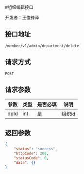 #组织编辑接口

开发者：王俊锋泽

## 接口地址
`/member/v1/admin/department/delete`

## 请求方式
  `POST`

## 请求参数

|参数|类型|是否必填|说明|
| - | - | - | - |
| dpId | int | 是 | 组织id |


## 返回参数


```json
{
    "status": "success",
    "httpCode": 200,
    "statusCode": 0,
    "data": {}
}
```